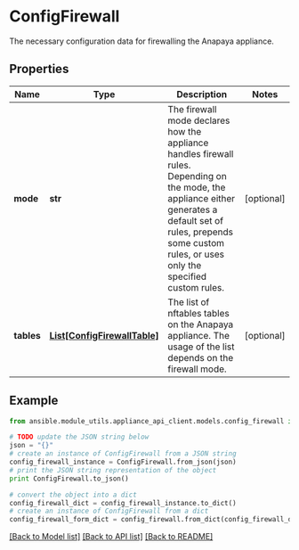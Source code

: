 # ConfigFirewall

The necessary configuration data for firewalling the Anapaya appliance.

## Properties

Name | Type | Description | Notes
------------ | ------------- | ------------- | -------------
**mode** | **str** | The firewall mode declares how the appliance handles firewall rules. Depending on the mode, the appliance either generates a default set of rules, prepends some custom rules, or uses only the specified custom rules. | [optional] 
**tables** | [**List[ConfigFirewallTable]**](ConfigFirewallTable.md) | The list of nftables tables on the Anapaya appliance. The usage of the list depends on the firewall mode. | [optional] 

## Example

```python
from ansible.module_utils.appliance_api_client.models.config_firewall import ConfigFirewall

# TODO update the JSON string below
json = "{}"
# create an instance of ConfigFirewall from a JSON string
config_firewall_instance = ConfigFirewall.from_json(json)
# print the JSON string representation of the object
print ConfigFirewall.to_json()

# convert the object into a dict
config_firewall_dict = config_firewall_instance.to_dict()
# create an instance of ConfigFirewall from a dict
config_firewall_form_dict = config_firewall.from_dict(config_firewall_dict)
```
[[Back to Model list]](../README.md#documentation-for-models) [[Back to API list]](../README.md#documentation-for-api-endpoints) [[Back to README]](../README.md)


